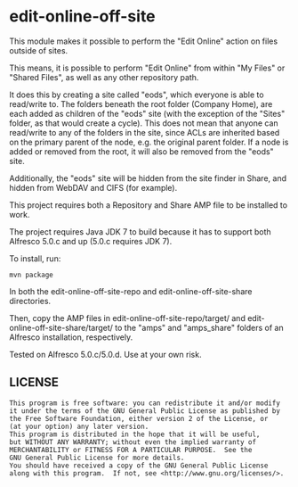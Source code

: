 edit-online-off-site
====================

This module makes it possible to perform the "Edit Online" action on files outside of sites.

This means, it is possible to perform "Edit Online" from within "My Files" or "Shared Files", as well as any other repository path.

It does this by creating a site called "eods", which everyone is able to read/write to.
The folders beneath the root folder (Company Home), are each added as children of the "eods" site (with the exception of the "Sites" folder, as that would create a cycle).
This does not mean that anyone can read/write to any of the folders in the site, since ACLs are inherited based on the primary parent of the node, e.g. the original parent folder.
If a node is added or removed from the root, it will also be removed from the "eods" site.

Additionally, the "eods" site will be hidden from the site finder in Share, and hidden from WebDAV and CIFS (for example).

This project requires both a Repository and Share AMP file to be installed to work.

The project requires Java JDK 7 to build because it has to support both Alfresco 5.0.c and up (5.0.c requires JDK 7).

To install, run:

    mvn package

In both the edit-online-off-site-repo and edit-online-off-site-share directories.

Then, copy the AMP files in edit-online-off-site-repo/target/ and edit-online-off-site-share/target/ to the "amps" and "amps_share" folders of an Alfresco installation, respectively.


Tested on Alfresco 5.0.c/5.0.d. Use at your own risk.

LICENSE
-------

    This program is free software: you can redistribute it and/or modify
    it under the terms of the GNU General Public License as published by
    the Free Software Foundation, either version 2 of the License, or
    (at your option) any later version.
    This program is distributed in the hope that it will be useful,
    but WITHOUT ANY WARRANTY; without even the implied warranty of
    MERCHANTABILITY or FITNESS FOR A PARTICULAR PURPOSE.  See the
    GNU General Public License for more details.
    You should have received a copy of the GNU General Public License
    along with this program.  If not, see <http://www.gnu.org/licenses/>.
